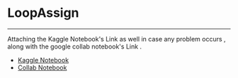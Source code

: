 # LoopAssign
---

Attaching the Kaggle Notebook's Link as well in case any problem occurs , along with the google collab notebook's Link .
*  [Kaggle Notebook](https://www.kaggle.com/prabh8/loopassignment-19blc1027)
*  [Collab Notebook](https://colab.research.google.com/drive/1PCob_fndjT4xaiBlWYQ_YyE5-KzKgjpg?usp=sharing)
